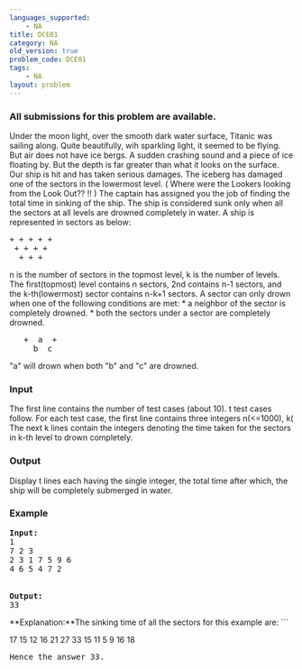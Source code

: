 ```yaml
---
languages_supported:
    - NA
title: DCE01
category: NA
old_version: true
problem_code: DCE01
tags:
    - NA
layout: problem
---
```

###  All submissions for this problem are available. 

Under the moon light, over the smooth dark water surface, Titanic was sailing along. Quite beautifully, wih sparkling light, it seemed to be flying.
But air does not have ice bergs. 
A sudden crashing sound and a piece of ice floating by. But the depth is far greater than what it looks on the surface. 
Our ship is hit and has taken serious damages. The iceberg has damaged one of the sectors in the lowermost level. ( Where were the Lookers looking from the Look Out?? !! ) 
The captain has assigned you the job of finding the total time in sinking of the ship. 
The ship is considered sunk only when all the sectors at all levels are drowned completely in water. 
A ship is represented in sectors as below:

<pre>
+ + + + +     
 + + + +
  + + +
</pre>
n is the number of sectors in the topmost level, k is the number of levels. 
The first(topmost) level contains n sectors, 2nd contains n-1 sectors, and the k-th(lowermost) sector contains n-k+1 sectors.
A sector can only drown when one of the following conditions are met: 
\* a neighbor of the sector is completely drowned. 
\* both the sectors under a sector are completely drowned. 
<pre>
   +  a  +
     b  c  
</pre> "a" will drown when both "b" and "c" are drowned.
### Input

The first line contains the number of test cases (about 10). t test cases follow. 
For each test case, the first line contains three integers n(<=1000), k( The next k lines contain the integers denoting the time taken for the sectors in k-th level to drown completely.

### Output

Display t lines each having the single integer, the total time after which, the ship will be completely submerged in water.

### Example

<pre>
<b>Input:</b>
1
7 2 3
2 3 1 7 5 9 6
4 6 5 4 7 2


<b>Output:</b>
33
</pre>

**Explanation:**The sinking time of all the sectors for this example are: ```

17  15  12 16 21  27  33
  15  11   5   9  16  18
<pre>
Hence the answer 33.
